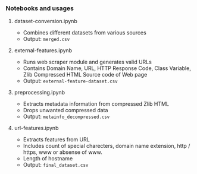 ### Notebooks and usages

1. dataset-conversion.ipynb 
    - Combines different datasets from various sources
    - Output: `merged.csv` 
    
2. external-features.ipynb
    - Runs web scraper module and generates valid URLs
    - Contains Domain Name, URL, HTTP Response Code, Class Variable, Zlib Compressed HTML Source code of Web page
    - Output: `external-feature-dataset.csv`
   
3. preprocessing.ipynb
    - Extracts metadata information from compressed Zlib HTML
    - Drops unwanted compressed data
    - Output: `metainfo_decompressed.csv`
    
4. url-features.ipynb
    - Extracts features from URL
    - Includes count of special charecters, domain name extension, http / https, www or absense of www.
    - Length of hostname
    - Output: `final_dataset.csv`